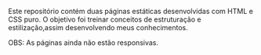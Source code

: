 Este repositório contém duas páginas estáticas desenvolvidas com HTML e CSS puro.
O objetivo foi treinar conceitos de estruturação e estilização,assim desenvolvendo meus conhecimentos.

OBS: As páginas ainda não estão responsivas.
